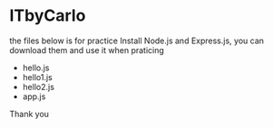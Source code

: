 # ITbyCarlo

the files below is for practice Install Node.js and Express.js, you can download them and use it when praticing
- hello.js
- hello1.js
- hello2.js
- app.js

Thank you
